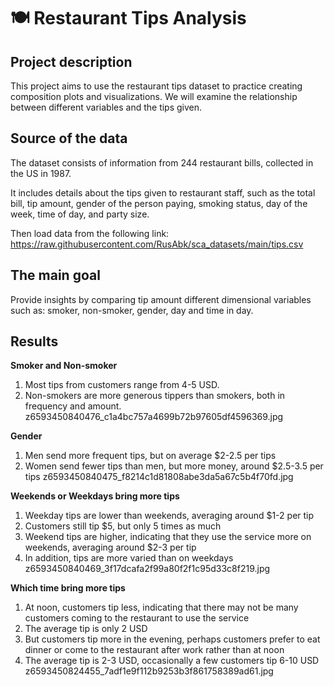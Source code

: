 # 🍽️ Restaurant Tips Analysis
## Project description
This project aims to use the restaurant tips dataset to practice creating composition plots and visualizations. We will examine the relationship between different variables and the tips given.
## Source of the data 
The dataset consists of information from 244 restaurant bills, collected in the US in 1987.

It includes details about the tips given to restaurant staff, such as the total bill, tip amount, gender of the person paying, smoking status, day of the week, time of day, and party size.

Then load data from the following link: https://raw.githubusercontent.com/RusAbk/sca_datasets/main/tips.csv
## The main goal
Provide insights by comparing tip amount different dimensional variables such as: smoker, non-smoker, gender, day and time in day.
## Results
**Smoker and Non-smoker**
1. Most tips from customers range from 4-5 USD.
2. Non-smokers are more generous tippers than smokers, both in frequency and amount.
z6593450840476_c1a4bc757a4699b72b97605df4596369.jpg

**Gender**
1. Men send more frequent tips, but on average $2-2.5 per tips
2. Women send fewer tips than men, but more money, around $2.5-3.5 per tips
z6593450840475_f8214c1d81808abe3da5a67c5b4f70fd.jpg

**Weekends or Weekdays bring more tips**
1. Weekday tips are lower than weekends, averaging around $1-2 per tip
2. Customers still tip $5, but only 5 times as much
3. Weekend tips are higher, indicating that they use the service more on weekends, averaging around $2-3 per tip
4. In addition, tips are more varied than on weekdays
z6593450840469_3f17dcafa2f99a80f2f1c95d33c8f219.jpg

**Which time bring more tips**
1. At noon, customers tip less, indicating that there may not be many customers coming to the restaurant to use the service
2. The average tip is only 2 USD
3. But customers tip more in the evening, perhaps customers prefer to eat dinner or come to the restaurant after work rather than at noon
4. The average tip is 2-3 USD, occasionally a few customers tip 6-10 USD
z6593450824455_7adf1e9f112b9253b3f861758389ad61.jpg
